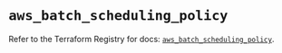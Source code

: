 # `aws_batch_scheduling_policy`

Refer to the Terraform Registry for docs: [`aws_batch_scheduling_policy`](https://registry.terraform.io/providers/hashicorp/aws/6.18.0/docs/resources/batch_scheduling_policy).
